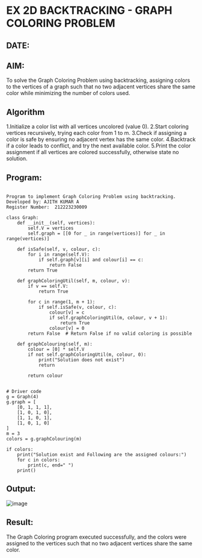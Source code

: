 # EX 2D BACKTRACKING - GRAPH COLORING PROBLEM
## DATE:
## AIM:
To solve the Graph Coloring Problem using backtracking, assigning colors to the vertices of a graph such that no two adjacent vertices share the same color while minimizing the number of colors used.



## Algorithm

1.Initialize a color list with all vertices uncolored (value 0). 2.Start coloring vertices recursively, trying each color from 1 to m. 3.Check if assigning a color is safe by ensuring no adjacent vertex has the same color. 4.Backtrack if a color leads to conflict, and try the next available color. 5.Print the color assignment if all vertices are colored successfully, otherwise state no solution.

## Program:
~~~

Program to implement Graph Coloring Problem using backtracking.
Developed by: AJITH KUMAR A
Register Number:  212223230009

class Graph:
    def __init__(self, vertices):
        self.V = vertices
        self.graph = [[0 for _ in range(vertices)] for _ in range(vertices)]

    def isSafe(self, v, colour, c):
        for i in range(self.V):
            if self.graph[v][i] and colour[i] == c:
                return False
        return True

    def graphColoringUtil(self, m, colour, v):
        if v == self.V:
            return True

        for c in range(1, m + 1):
            if self.isSafe(v, colour, c):
                colour[v] = c
                if self.graphColoringUtil(m, colour, v + 1):
                    return True
                colour[v] = 0
        return False  # Return False if no valid coloring is possible

    def graphColouring(self, m):
        colour = [0] * self.V
        if not self.graphColoringUtil(m, colour, 0):
            print("Solution does not exist")
            return
        
        return colour
            

# Driver code
g = Graph(4)
g.graph = [
    [0, 1, 1, 1],
    [1, 0, 1, 0],
    [1, 1, 0, 1],
    [1, 0, 1, 0]
]
m = 3
colors = g.graphColouring(m)

if colors:
    print("Solution exist and Following are the assigned colours:")
    for c in colors:
        print(c, end=" ")
    print()

~~~
## Output:

![image](https://github.com/user-attachments/assets/ab15e877-a207-4745-9f40-65aeaf9eb8f3)

## Result:
The Graph Coloring program executed successfully, and the colors were assigned to the vertices such that no two adjacent vertices share the same color.
